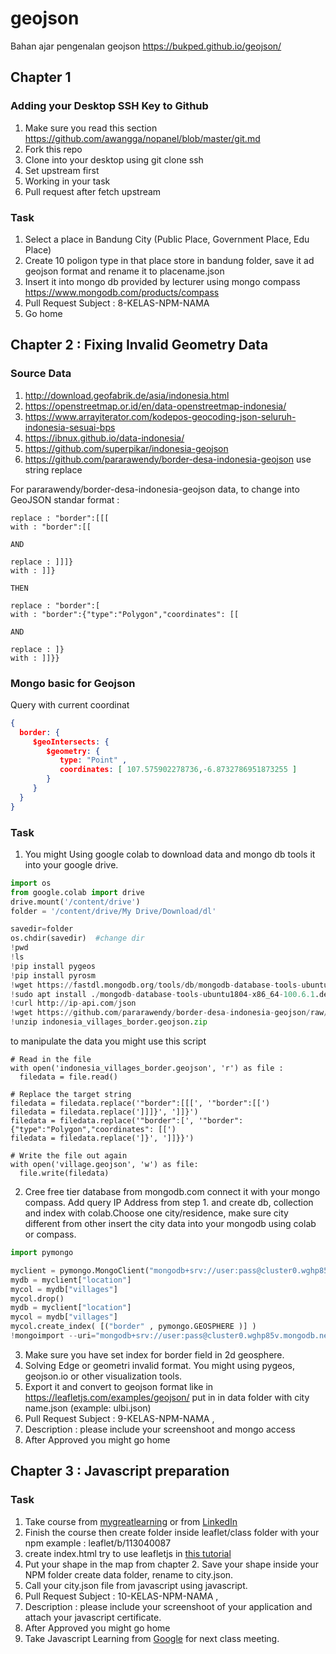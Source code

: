 # geojson
Bahan ajar pengenalan geojson
https://bukped.github.io/geojson/

## Chapter 1
### Adding your Desktop SSH Key to Github
1. Make sure you read this section https://github.com/awangga/nopanel/blob/master/git.md
2. Fork this repo
3. Clone into your desktop using git clone ssh
4. Set upstream first
5. Working in your task
6. Pull request after fetch upstream

### Task
1. Select a place in Bandung City (Public Place, Government Place, Edu Place)
2. Create 10 poligon type in that place store in bandung folder, save it ad geojson format and rename it to placename.json
3. Insert it into mongo db provided by lecturer using mongo compass https://www.mongodb.com/products/compass
4. Pull Request Subject : 8-KELAS-NPM-NAMA
5. Go home

## Chapter 2 : Fixing Invalid Geometry Data
### Source Data
1. http://download.geofabrik.de/asia/indonesia.html
2. https://openstreetmap.or.id/en/data-openstreetmap-indonesia/
3. https://www.arrayiterator.com/kodepos-geocoding-json-seluruh-indonesia-sesuai-bps
4. https://ibnux.github.io/data-indonesia/
5. https://github.com/superpikar/indonesia-geojson
6. https://github.com/pararawendy/border-desa-indonesia-geojson use string replace 

For pararawendy/border-desa-indonesia-geojson data, to change into GeoJSON standar format :
```
replace : "border":[[[
with : "border":[[

AND

replace : ]]]}
with : ]]}

THEN

replace : "border":[
with : "border":{"type":"Polygon","coordinates": [[

AND

replace : ]}
with : ]]}}
```

### Mongo basic for Geojson
Query with current coordinat

```json
{
  border: {
     $geoIntersects: {
        $geometry: {
           type: "Point" ,
           coordinates: [ 107.575902278736,-6.8732786951873255 ]
        }
     }
  }
}
```

### Task
1. You might Using google colab to download data and mongo db tools it into your google drive.
```python
import os
from google.colab import drive
drive.mount('/content/drive')
folder = '/content/drive/My Drive/Download/dl' 

savedir=folder
os.chdir(savedir)  #change dir
!pwd
!ls
!pip install pygeos
!pip install pyrosm
!wget https://fastdl.mongodb.org/tools/db/mongodb-database-tools-ubuntu1804-x86_64-100.6.1.deb
!sudo apt install ./mongodb-database-tools-ubuntu1804-x86_64-100.6.1.deb
!curl http://ip-api.com/json
!wget https://github.com/pararawendy/border-desa-indonesia-geojson/raw/master/indonesia_villages_border.geojson.zip
!unzip indonesia_villages_border.geojson.zip
```
to manipulate the data you might use this script 
```
# Read in the file
with open('indonesia_villages_border.geojson', 'r') as file :
  filedata = file.read()

# Replace the target string
filedata = filedata.replace('"border":[[[', '"border":[[')
filedata = filedata.replace(']]]}', ']]}')
filedata = filedata.replace('"border":[', '"border":{"type":"Polygon","coordinates": [[')
filedata = filedata.replace(']}', ']]}}')

# Write the file out again
with open('village.geojson', 'w') as file:
  file.write(filedata)
```
2. Cree free tier database from mongodb.com connect it with your mongo compass. Add query IP Address from step 1. and create db, collection and index with colab.Choose one city/residence, make sure city different from other insert the city data into your mongodb using colab or compass. 
```python
import pymongo

myclient = pymongo.MongoClient("mongodb+srv://user:pass@cluster0.wghp85v.mongodb.net/")
mydb = myclient["location"]
mycol = mydb["villages"]
mycol.drop()
mydb = myclient["location"]
mycol = mydb["villages"]
mycol.create_index( [("border" , pymongo.GEOSPHERE )] )
!mongoimport --uri="mongodb+srv://user:pass@cluster0.wghp85v.mongodb.net/location" --collection=villages desa.json
```
3. Make sure you have set index for border field in 2d geosphere.
4. Solving Edge or geometri invalid format. You might using pygeos, geojson.io or other visualization tools.
5. Export it and convert to geojson format like in https://leafletjs.com/examples/geojson/ put in in data folder with city name.json (example: ulbi.json)
6. Pull Request Subject : 9-KELAS-NPM-NAMA , 
7. Description : please include your screenshoot and mongo access
8. After Approved you might go home


## Chapter 3 : Javascript preparation


### Task
1. Take course from [mygreatlearning](https://www.mygreatlearning.com/academy/learn-for-free/courses/introduction-to-javascript) or from [LinkedIn](https://www.linkedin.com/learning/javascript-for-web-designers-3)
2. Finish the course then create folder inside leaflet/class folder with your npm example : leaflet/b/113040087
3. create index.html try to use leafletjs in [this tutorial](https://leafletjs.com/examples/geojson/)
4. Put your shape in the map from chapter 2. Save your shape inside your NPM folder create data folder, rename to city.json.
5. Call your city.json file from javascript using javascript.
6. Pull Request Subject : 10-KELAS-NPM-NAMA , 
7. Description : please include your screenshoot of your application and attach your javascript certificate.
8. After Approved you might go home
9. Take Javascript Learning from [Google](https://learndigital.withgoogle.com/digitalgarage/course/learn-programming-with-javascript) for next class meeting.
